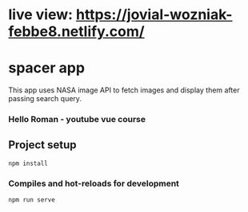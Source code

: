 # live view: https://jovial-wozniak-febbe8.netlify.com/

# spacer app

This app uses NASA image API to fetch images and display them after passing search query.

### Hello Roman - youtube vue course

## Project setup
```
npm install
```

### Compiles and hot-reloads for development
```
npm run serve
```


